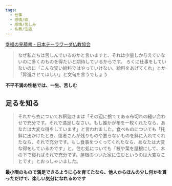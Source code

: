 ```yaml
---
tags:
  - 仕事
  - 感情/欲
  - 感情/苦しみ
  - 仏教/法話
---
```

[幸福の見積書 - 日本テーラワーダ仏教協会](https://j-theravada.com/dhamma/kougi/kougi-119/)
>なぜ私たちは苦しんでいるのかと言いますと、それは少量しか与えていないのに多くのものを得たいと期待しているからです。
>ろくに仕事をしていないのに「こんな安い給料ではやっていけない、給料をあげてくれ」とか「昇進させてほしい」と文句を言うでしょう

**不平不満の性格では、一生、苦しむ**


## 足るを知る
>それから衣についてお釈迦さまは「その辺に捨ててある布切れの縫い合わせで充分です。それで満足しなさい。もし誰かが布を一枚くれたなら、あなたは大変な得をしています」と言われました。食べものについても「托鉢に出かけたとき、信者さんが残りものや要らないものを鉢に入れてくれたなら、それで充分です。もし食事をつくってくれたなら、あなたは大変な得をしているのです」と。住む処についても「枝や葉を屋根にして、木の下で寝ればそれで充分です。屋根のついた家に住むというのは大変なことです」とおっしゃいました。

**最小限のもので満足できるように心を育てたなら、他人からほんの少し何かを貰っただけで、楽しい気分になれるのです**


